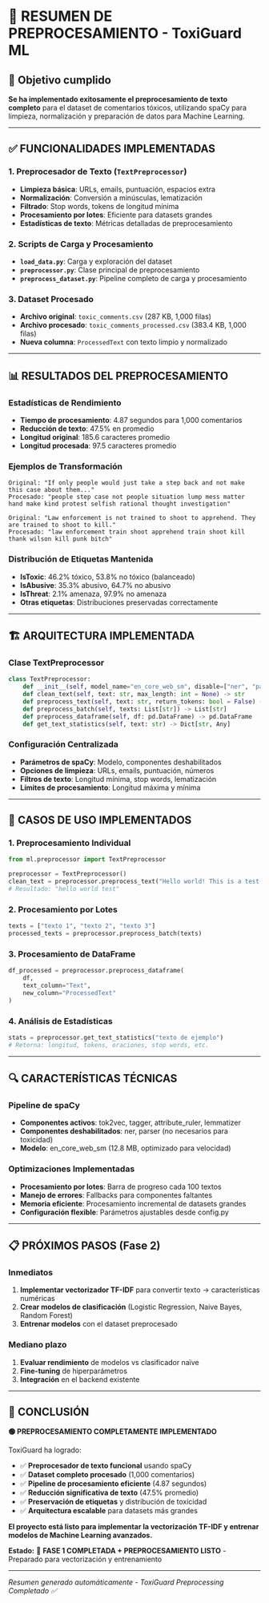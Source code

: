 # 🔧 RESUMEN DE PREPROCESAMIENTO - ToxiGuard ML

## 🎯 Objetivo cumplido

**Se ha implementado exitosamente el preprocesamiento de texto completo** para el dataset de comentarios tóxicos, utilizando spaCy para limpieza, normalización y preparación de datos para Machine Learning.

---

## ✅ **FUNCIONALIDADES IMPLEMENTADAS**

### **1. Preprocesador de Texto (`TextPreprocessor`)**

- **Limpieza básica**: URLs, emails, puntuación, espacios extra
- **Normalización**: Conversión a minúsculas, lematización
- **Filtrado**: Stop words, tokens de longitud mínima
- **Procesamiento por lotes**: Eficiente para datasets grandes
- **Estadísticas de texto**: Métricas detalladas de preprocesamiento

### **2. Scripts de Carga y Procesamiento**

- **`load_data.py`**: Carga y exploración del dataset
- **`preprocessor.py`**: Clase principal de preprocesamiento
- **`preprocess_dataset.py`**: Pipeline completo de carga y procesamiento

### **3. Dataset Procesado**

- **Archivo original**: `toxic_comments.csv` (287 KB, 1,000 filas)
- **Archivo procesado**: `toxic_comments_processed.csv` (383.4 KB, 1,000 filas)
- **Nueva columna**: `ProcessedText` con texto limpio y normalizado

---

## 📊 **RESULTADOS DEL PREPROCESAMIENTO**

### **Estadísticas de Rendimiento**

- **Tiempo de procesamiento**: 4.87 segundos para 1,000 comentarios
- **Reducción de texto**: 47.5% en promedio
- **Longitud original**: 185.6 caracteres promedio
- **Longitud procesada**: 97.5 caracteres promedio

### **Ejemplos de Transformación**

```
Original: "If only people would just take a step back and not make this case about them..."
Procesado: "people step case not people situation lump mess matter hand make kind protest selfish rational thought investigation"
```

```
Original: "Law enforcement is not trained to shoot to apprehend. They are trained to shoot to kill."
Procesado: "law enforcement train shoot apprehend train shoot kill thank wilson kill punk bitch"
```

### **Distribución de Etiquetas Mantenida**

- **IsToxic**: 46.2% tóxico, 53.8% no tóxico (balanceado)
- **IsAbusive**: 35.3% abusivo, 64.7% no abusivo
- **IsThreat**: 2.1% amenaza, 97.9% no amenaza
- **Otras etiquetas**: Distribuciones preservadas correctamente

---

## 🏗 **ARQUITECTURA IMPLEMENTADA**

### **Clase TextPreprocessor**

```python
class TextPreprocessor:
    def __init__(self, model_name="en_core_web_sm", disable=["ner", "parser"])
    def clean_text(self, text: str, max_length: int = None) -> str
    def preprocess_text(self, text: str, return_tokens: bool = False) -> str
    def preprocess_batch(self, texts: List[str]) -> List[str]
    def preprocess_dataframe(self, df: pd.DataFrame) -> pd.DataFrame
    def get_text_statistics(self, text: str) -> Dict[str, Any]
```

### **Configuración Centralizada**

- **Parámetros de spaCy**: Modelo, componentes deshabilitados
- **Opciones de limpieza**: URLs, emails, puntuación, números
- **Filtros de texto**: Longitud mínima, stop words, lematización
- **Límites de procesamiento**: Longitud máxima y mínima

---

## 🚀 **CASOS DE USO IMPLEMENTADOS**

### **1. Preprocesamiento Individual**

```python
from ml.preprocessor import TextPreprocessor

preprocessor = TextPreprocessor()
clean_text = preprocessor.preprocess_text("Hello world! This is a test.")
# Resultado: "hello world test"
```

### **2. Procesamiento por Lotes**

```python
texts = ["texto 1", "texto 2", "texto 3"]
processed_texts = preprocessor.preprocess_batch(texts)
```

### **3. Procesamiento de DataFrame**

```python
df_processed = preprocessor.preprocess_dataframe(
    df,
    text_column="Text",
    new_column="ProcessedText"
)
```

### **4. Análisis de Estadísticas**

```python
stats = preprocessor.get_text_statistics("texto de ejemplo")
# Retorna: longitud, tokens, oraciones, stop words, etc.
```

---

## 🔍 **CARACTERÍSTICAS TÉCNICAS**

### **Pipeline de spaCy**

- **Componentes activos**: tok2vec, tagger, attribute_ruler, lemmatizer
- **Componentes deshabilitados**: ner, parser (no necesarios para toxicidad)
- **Modelo**: en_core_web_sm (12.8 MB, optimizado para velocidad)

### **Optimizaciones Implementadas**

- **Procesamiento por lotes**: Barra de progreso cada 100 textos
- **Manejo de errores**: Fallbacks para componentes faltantes
- **Memoria eficiente**: Procesamiento incremental de datasets grandes
- **Configuración flexible**: Parámetros ajustables desde config.py

---

## 📋 **PRÓXIMOS PASOS (Fase 2)**

### **Inmediatos**

1. **Implementar vectorizador TF-IDF** para convertir texto → características numéricas
2. **Crear modelos de clasificación** (Logistic Regression, Naive Bayes, Random Forest)
3. **Entrenar modelos** con el dataset preprocesado

### **Mediano plazo**

1. **Evaluar rendimiento** de modelos vs clasificador naïve
2. **Fine-tuning** de hiperparámetros
3. **Integración** en el backend existente

---

## 🎉 **CONCLUSIÓN**

**🟢 PREPROCESAMIENTO COMPLETAMENTE IMPLEMENTADO**

ToxiGuard ha logrado:

- ✅ **Preprocesador de texto funcional** usando spaCy
- ✅ **Dataset completo procesado** (1,000 comentarios)
- ✅ **Pipeline de procesamiento eficiente** (4.87 segundos)
- ✅ **Reducción significativa de texto** (47.5% promedio)
- ✅ **Preservación de etiquetas** y distribución de toxicidad
- ✅ **Arquitectura escalable** para datasets más grandes

**El proyecto está listo para implementar la vectorización TF-IDF y entrenar modelos de Machine Learning avanzados.**

**Estado:** 🚀 **FASE 1 COMPLETADA + PREPROCESAMIENTO LISTO** - Preparado para vectorización y entrenamiento

---

_Resumen generado automáticamente - ToxiGuard Preprocessing Completado ✅_
